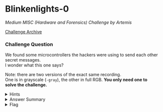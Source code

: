 # Blinkenlights-0

<i>Medium MISC (Hardware and Forensics) Challenge by Artemis</i>

[Challenge Archive](https://ctf-2023.clubeh.ca/challenges#Blinkenlights%200-287036824)

### Challenge Question

We found some microcontrollers the hackers were using to send each other secret messages.  
I wonder what this one says?

Note: there are two versions of the exact same recording.  
One is in grayscale (`-gray`), the other in full RGB. 
**You only need one to solve the challenge.**

<details>
  <summary>Hints</summary>
  <ol>
    <li>The lights seem to alternate in colour.</li>
  </ol>
</details>

<details> 
  <summary>Answer Summary</summary>
  &emsp;This challenge is in binary.<br>
  &emsp;The green light is "1" and the red light is "0".<br>
  &emsp;I created a solve script for color version this challenge. It is located in this folder and called Blinkenlights-0-solve.py
</details>

<details>
  <summary>Flag</summary>
  &emsp;<b>clubeh{r3d_@nd_9r33n_65843167}<br>
</details>
